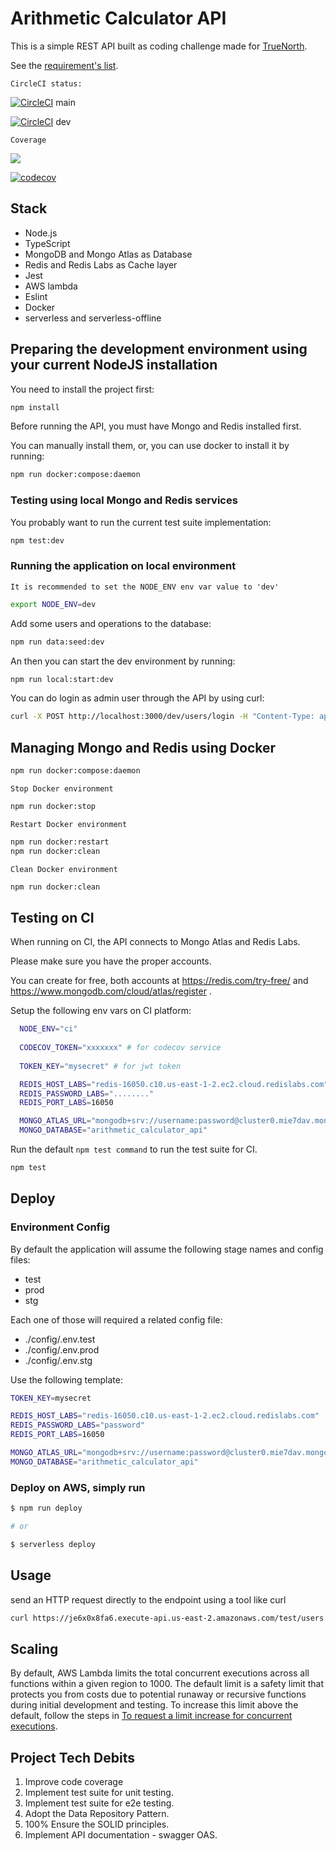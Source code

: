 
# Arithmetic Calculator API

This is a simple REST API built as coding challenge made for [TrueNorth](https://www.truenorth.co/).

See the [requirement's list](./TrueNorth_LoanPro_Coding_Challenge.pdf).

`CircleCI status:`

[![CircleCI](https://dl.circleci.com/status-badge/img/gh/web2solutions/arithmetic-calculator-api/tree/main.svg?style=svg)](https://dl.circleci.com/status-badge/redirect/gh/web2solutions/arithmetic-calculator-api/tree/main) main

[![CircleCI](https://dl.circleci.com/status-badge/img/gh/web2solutions/arithmetic-calculator-api/tree/dev.svg?style=svg)](https://dl.circleci.com/status-badge/redirect/gh/web2solutions/arithmetic-calculator-api/tree/dev) dev

`Coverage`

<a href="https://codecov.io/gh/web2solutions/arithmetic-calculator-api" > 
 <img src="https://codecov.io/gh/web2solutions/arithmetic-calculator-api/branch/main/graph/badge.svg?token=MC5LUHIUGS"/> 
 </a>

[![codecov](https://codecov.io/gh/web2solutions/arithmetic-calculator-api/branch/main/graphs/sunburst.svg?token=MC5LUHIUGS)](https://codecov.io/web2solutions/arithmetic-calculator-api)



## Stack

* Node.js
* TypeScript
* MongoDB and Mongo Atlas as Database
* Redis and Redis Labs as Cache layer
* Jest
* AWS lambda
* Eslint
* Docker
* serverless and serverless-offline

## Preparing the development environment using your current NodeJS installation

You need to install the project first:

```bash
npm install
```

Before running the API, you must have Mongo and Redis installed first.

You can manually install them, or, you can use docker to install it by running:

```bash
npm run docker:compose:daemon
```

### Testing using local Mongo and Redis services

You probably want to run the current test suite implementation:

```bash
npm test:dev 
```

### Running the application on local environment

`It is recommended to set the NODE_ENV env var value to 'dev'`

```bash
export NODE_ENV=dev
```

Add some users and operations to the database:

```bash
npm run data:seed:dev
```

An then you can start the dev environment by running:

```bash
npm run local:start:dev
```

You can do login as admin user through the API by using curl:

```bash
curl -X POST http://localhost:3000/dev/users/login -H "Content-Type: application/json" -d '{"username": "admin@admin.com", "password": "123456"}'  
```

## Managing Mongo and Redis using Docker

```bash
npm run docker:compose:daemon
```

`Stop Docker environment`

```bash
npm run docker:stop
```

`Restart Docker environment`

```bash
npm run docker:restart
npm run docker:clean
```

`Clean Docker environment`

```bash
npm run docker:clean
```

## Testing on CI

When running on CI, the API connects to Mongo Atlas and Redis Labs.

Please make sure you have the proper accounts.

You can create for free, both accounts at https://redis.com/try-free/ and https://www.mongodb.com/cloud/atlas/register .

Setup the following env vars on CI platform:

```bash
  NODE_ENV="ci"
  
  CODECOV_TOKEN="xxxxxxx" # for codecov service
  
  TOKEN_KEY="mysecret" # for jwt token

  REDIS_HOST_LABS="redis-16050.c10.us-east-1-2.ec2.cloud.redislabs.com"
  REDIS_PASSWORD_LABS="........"
  REDIS_PORT_LABS=16050

  MONGO_ATLAS_URL="mongodb+srv://username:password@cluster0.mie7dav.mongodb.net/?retryWrites=true&w=majority"
  MONGO_DATABASE="arithmetic_calculator_api"
```

Run the default `npm test command` to run the test suite for CI.

```bash
npm test
```

## Deploy

### Environment Config

By default the application will assume the following stage names and config files:

* test
* prod
* stg

Each one of those will required a related config file:

* ./config/.env.test
* ./config/.env.prod
* ./config/.env.stg

Use the following template:

```bash
TOKEN_KEY=mysecret

REDIS_HOST_LABS="redis-16050.c10.us-east-1-2.ec2.cloud.redislabs.com"
REDIS_PASSWORD_LABS="password"
REDIS_PORT_LABS=16050

MONGO_ATLAS_URL="mongodb+srv://username:password@cluster0.mie7dav.mongodb.net/?retryWrites=true&w=majority"
MONGO_DATABASE="arithmetic_calculator_api"
```

### Deploy on AWS, simply run

```bash
$ npm run deploy

# or

$ serverless deploy
```

## Usage

send an HTTP request directly to the endpoint using a tool like curl

```bash
curl https://je6x0x8fa6.execute-api.us-east-2.amazonaws.com/test/users
```

## Scaling

By default, AWS Lambda limits the total concurrent executions across all functions within a given region to 1000. The default limit is a safety limit that protects you from costs due to potential runaway or recursive functions during initial development and testing. To increase this limit above the default, follow the steps in [To request a limit increase for concurrent executions](http://docs.aws.amazon.com/lambda/latest/dg/concurrent-executions.html#increase-concurrent-executions-limit).

## Project Tech Debits

1. Improve code coverage
2. Implement test suite for unit testing.
3. Implement test suite for e2e testing.
4. Adopt the Data Repository Pattern.
5. 100% Ensure the SOLID principles.
6. Implement API documentation - swagger OAS.
